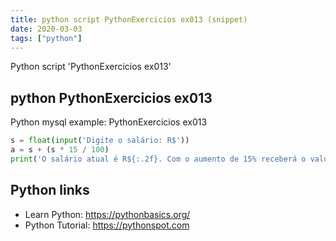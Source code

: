 ```yaml
---
title: python script PythonExercicios ex013 (snippet)
date: 2020-03-03
tags: ["python"]
---
```

Python script 'PythonExercicios ex013'


## python PythonExercicios ex013

Python mysql example: PythonExercicios ex013

```python
s = float(input('Digite o salário: R$'))
a = s + (s * 15 / 100)
print('O salário atual é R${:.2f}. Com o aumento de 15% receberá o valor de R${:.2f}'.format(s,a))

```

## Python links

- Learn Python: https://pythonbasics.org/
- Python Tutorial: https://pythonspot.com
